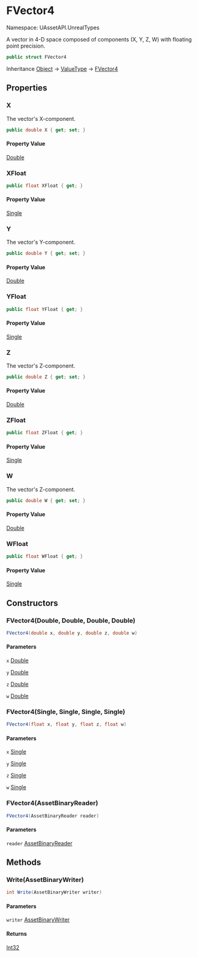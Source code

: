 # FVector4

Namespace: UAssetAPI.UnrealTypes

A vector in 4-D space composed of components (X, Y, Z, W) with floating point precision.

```csharp
public struct FVector4
```

Inheritance [Object](https://docs.microsoft.com/en-us/dotnet/api/system.object) → [ValueType](https://docs.microsoft.com/en-us/dotnet/api/system.valuetype) → [FVector4](./uassetapi.unrealtypes.fvector4.md)

## Properties

### **X**

The vector's X-component.

```csharp
public double X { get; set; }
```

#### Property Value

[Double](https://docs.microsoft.com/en-us/dotnet/api/system.double)<br>

### **XFloat**

```csharp
public float XFloat { get; }
```

#### Property Value

[Single](https://docs.microsoft.com/en-us/dotnet/api/system.single)<br>

### **Y**

The vector's Y-component.

```csharp
public double Y { get; set; }
```

#### Property Value

[Double](https://docs.microsoft.com/en-us/dotnet/api/system.double)<br>

### **YFloat**

```csharp
public float YFloat { get; }
```

#### Property Value

[Single](https://docs.microsoft.com/en-us/dotnet/api/system.single)<br>

### **Z**

The vector's Z-component.

```csharp
public double Z { get; set; }
```

#### Property Value

[Double](https://docs.microsoft.com/en-us/dotnet/api/system.double)<br>

### **ZFloat**

```csharp
public float ZFloat { get; }
```

#### Property Value

[Single](https://docs.microsoft.com/en-us/dotnet/api/system.single)<br>

### **W**

The vector's Z-component.

```csharp
public double W { get; set; }
```

#### Property Value

[Double](https://docs.microsoft.com/en-us/dotnet/api/system.double)<br>

### **WFloat**

```csharp
public float WFloat { get; }
```

#### Property Value

[Single](https://docs.microsoft.com/en-us/dotnet/api/system.single)<br>

## Constructors

### **FVector4(Double, Double, Double, Double)**

```csharp
FVector4(double x, double y, double z, double w)
```

#### Parameters

`x` [Double](https://docs.microsoft.com/en-us/dotnet/api/system.double)<br>

`y` [Double](https://docs.microsoft.com/en-us/dotnet/api/system.double)<br>

`z` [Double](https://docs.microsoft.com/en-us/dotnet/api/system.double)<br>

`w` [Double](https://docs.microsoft.com/en-us/dotnet/api/system.double)<br>

### **FVector4(Single, Single, Single, Single)**

```csharp
FVector4(float x, float y, float z, float w)
```

#### Parameters

`x` [Single](https://docs.microsoft.com/en-us/dotnet/api/system.single)<br>

`y` [Single](https://docs.microsoft.com/en-us/dotnet/api/system.single)<br>

`z` [Single](https://docs.microsoft.com/en-us/dotnet/api/system.single)<br>

`w` [Single](https://docs.microsoft.com/en-us/dotnet/api/system.single)<br>

### **FVector4(AssetBinaryReader)**

```csharp
FVector4(AssetBinaryReader reader)
```

#### Parameters

`reader` [AssetBinaryReader](./uassetapi.assetbinaryreader.md)<br>

## Methods

### **Write(AssetBinaryWriter)**

```csharp
int Write(AssetBinaryWriter writer)
```

#### Parameters

`writer` [AssetBinaryWriter](./uassetapi.assetbinarywriter.md)<br>

#### Returns

[Int32](https://docs.microsoft.com/en-us/dotnet/api/system.int32)<br>
